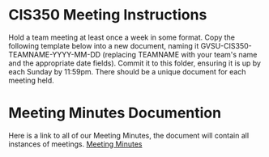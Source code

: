 # CIS350 Meeting Instructions

Hold a team meeting at least once a week in some format. Copy the following template below into a new document, naming it GVSU-CIS350-TEAMNAME-YYYY-MM-DD (replacing TEAMNAME with your team's name and the appropriate date fields). Commit it to this folder, ensuring it is up by each Sunday by 11:59pm. There should be a unique document for each meeting held.


# Meeting Minutes Documention

Here is a link to all of our Meeting Minutes, the document will contain all instances of meetings.
[Meeting Minutes](https://docs.google.com/document/d/1Jj_mjimTpzISNbKAPxlWKwD5gmbPP9TlTbKSTYMYsjA/edit?tab=t.0)
